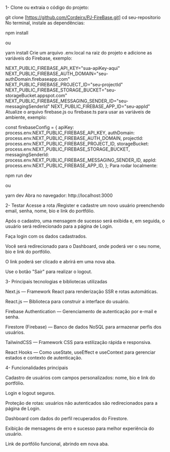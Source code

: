 1- Clone ou extraia o código do projeto:

git clone [https://github.com/Cordeirx/PJ-FireBase.git]
cd seu-repositorio
No terminal, instale as dependências:

npm install

ou

yarn install
Crie um arquivo .env.local na raiz do projeto e adicione as variáveis do Firebase, exemplo:

NEXT_PUBLIC_FIREBASE_API_KEY="sua-apiKey-aqui"
NEXT_PUBLIC_FIREBASE_AUTH_DOMAIN="seu-authDomain.firebaseapp.com"
NEXT_PUBLIC_FIREBASE_PROJECT_ID="seu-projectId"
NEXT_PUBLIC_FIREBASE_STORAGE_BUCKET="seu-storageBucket.appspot.com"
NEXT_PUBLIC_FIREBASE_MESSAGING_SENDER_ID="seu-messagingSenderId"
NEXT_PUBLIC_FIREBASE_APP_ID="seu-appId"
Atualize o arquivo firebase.js ou firebase.ts para usar as variáveis de ambiente, exemplo:

const firebaseConfig = {
  apiKey: process.env.NEXT_PUBLIC_FIREBASE_API_KEY,
  authDomain: process.env.NEXT_PUBLIC_FIREBASE_AUTH_DOMAIN,
  projectId: process.env.NEXT_PUBLIC_FIREBASE_PROJECT_ID,
  storageBucket: process.env.NEXT_PUBLIC_FIREBASE_STORAGE_BUCKET,
  messagingSenderId: process.env.NEXT_PUBLIC_FIREBASE_MESSAGING_SENDER_ID,
  appId: process.env.NEXT_PUBLIC_FIREBASE_APP_ID,
};
Para rodar localmente:

npm run dev

ou

yarn dev
Abra no navegador:
http://localhost:3000

2- Testar
Acesse a rota /Register e cadastre um novo usuário preenchendo email, senha, nome, bio e link do portfólio.

Após o cadastro, uma mensagem de sucesso será exibida e, em seguida, o usuário será redirecionado para a página de Login.

Faça login com os dados cadastrados.

Você será redirecionado para o Dashboard, onde poderá ver o seu nome, bio e link do portfólio.

O link poderá ser clicado e abrirá em uma nova aba.

Use o botão "Sair" para realizar o logout.

3- Principais tecnologias e bibliotecas utilizadas

Next.js — Framework React para renderização SSR e rotas automáticas.

React.js — Biblioteca para construir a interface do usuário.

Firebase Authentication — Gerenciamento de autenticação por e-mail e senha.

Firestore (Firebase) — Banco de dados NoSQL para armazenar perfis dos usuários.

TailwindCSS — Framework CSS para estilização rápida e responsiva.

React Hooks — Como useState, useEffect e useContext para gerenciar estados e contexto de autenticação.

4- Funcionalidades principais

Cadastro de usuários com campos personalizados: nome, bio e link do portfólio.

Login e logout seguros.

Proteção de rotas: usuários não autenticados são redirecionados para a página de Login.

Dashboard com dados do perfil recuperados do Firestore.

Exibição de mensagens de erro e sucesso para melhor experiência do usuário.

Link de portfólio funcional, abrindo em nova aba.

